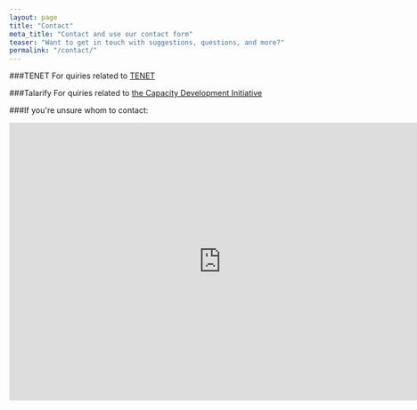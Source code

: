 ```yaml
---
layout: page
title: "Contact"
meta_title: "Contact and use our contact form"
teaser: "Want to get in touch with suggestions, questions, and more?"
permalink: "/contact/"
---
```


###TENET
For quiries related to [TENET](https://www.tenet.ac.za/contact)

###Talarify
For quiries related to [the Capacity Development Initiative](http://talarify.co.za/)

###If you're unsure whom to contact:

<iframe src="https://docs.google.com/forms/d/e/1FAIpQLScYQU2FSqHBsSOouSkZgS2Qmin2BGF7VIpXg1aSye55XF2VqQ/viewform?embedded=true" width="760" height="500" frameborder="0" marginheight="0" marginwidth="0">Loading...</iframe>
